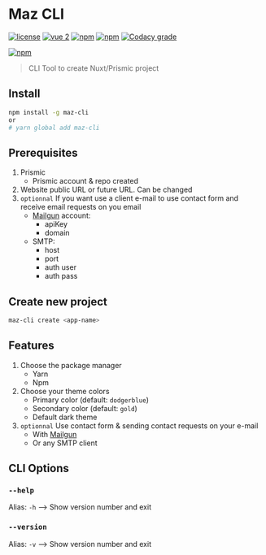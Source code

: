 # Maz CLI

[![license](https://img.shields.io/github/license/LouisMazel/maz-cli.svg?style=flat-square)](https://github.com/LouisMazel/maz-cli/blob/master/LICENSE)
[![vue 2](https://img.shields.io/badge/vue-2-42b983.svg?style=flat-square)](https://vuejs.org)
[![npm](https://img.shields.io/npm/v/maz-cli.svg?style=flat-square)](https://www.npmjs.com/package/maz-cli)
[![npm](https://img.shields.io/npm/dt/maz-cli.svg?style=flat-square)](https://www.npmjs.com/package/maz-cli)
[![Codacy grade](https://img.shields.io/codacy/grade/3d15a7c11bfe47c69a2aed93cc67cc29.svg?style=flat-square)](https://www.codacy.com/app/LouisMazel/maz-cli)

[![npm](https://nodei.co/npm/maz-cli.png?downloads=true&downloadRank=true&stars=true)](https://www.npmjs.com/package/maz-ui)

> CLI Tool to create Nuxt/Prismic project

## Install

```bash
npm install -g maz-cli
or
# yarn global add maz-cli
```

## Prerequisites

1. Prismic
    - Prismic account & repo created
1. Website public URL or future URL. Can be changed
1. `optionnal` If you want use a client e-mail to use contact form and receive email requests on you email
    - [Mailgun](https://www.mailgun.com/) account:
      - apiKey
      - domain
    - SMTP:
      - host
      - port
      - auth user
      - auth pass

## Create new project

```bash
maz-cli create <app-name>
```

## Features

1. Choose the package manager
    - Yarn
    - Npm
1. Choose your theme colors
    - Primary color (default: `dodgerblue`)
    - Secondary color (default: `gold`)
    - Default dark theme
1. `optionnal` Use contact form & sending contact requests on your e-mail
    - With [Mailgun](https://www.mailgun.com/)
    - Or any SMTP client

## CLI Options

### `--help`

Alias: `-h` --> Show version number and exit

### `--version`

Alias: `-v` --> Show version number and exit
